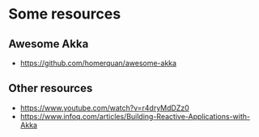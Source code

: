 # Some resources
 
## Awesome Akka

* https://github.com/homerquan/awesome-akka

## Other resources

* https://www.youtube.com/watch?v=r4dryMdDZz0
* https://www.infoq.com/articles/Building-Reactive-Applications-with-Akka